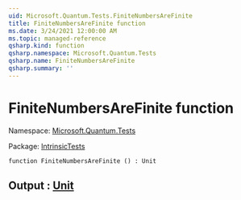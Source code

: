 ```yaml
---
uid: Microsoft.Quantum.Tests.FiniteNumbersAreFinite
title: FiniteNumbersAreFinite function
ms.date: 3/24/2021 12:00:00 AM
ms.topic: managed-reference
qsharp.kind: function
qsharp.namespace: Microsoft.Quantum.Tests
qsharp.name: FiniteNumbersAreFinite
qsharp.summary: ''
---
```


# FiniteNumbersAreFinite function

Namespace: [Microsoft.Quantum.Tests](xref:Microsoft.Quantum.Tests)

Package: [IntrinsicTests](https://nuget.org/packages/IntrinsicTests)




```qsharp
function FiniteNumbersAreFinite () : Unit
```


## Output : [Unit](xref:microsoft.quantum.lang-ref.unit)

